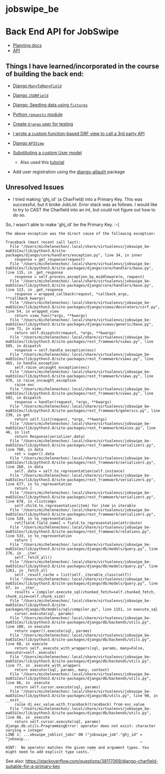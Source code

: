 # jobswipe_be

# Back End API for JobSwipe

- [Planning docs](https://github.com/michelene/jobswipe_be/tree/master/planning)
- [API](https://github.com/michelene/jobswipe_be/blob/master/planning/API.md)

## Things I have learned/incorporated in the course of building the back end:

- [Django `ManyToManyField`](https://docs.djangoproject.com/en/3.0/ref/models/fields/#manytomanyfield)
- [Django `JSONField`](https://docs.djangoproject.com/en/3.0/ref/contrib/postgres/fields/#jsonfield)
- [Django: Seeding data using `fixtures`](https://docs.djangoproject.com/en/3.0/howto/initial-data/#providing-data-with-fixtures)
- [Python `requests` module](https://pypi.org/project/requests/)
- [Create `django` user for testing](https://stackoverflow.com/questions/14186055/django-test-app-error-got-an-error-creating-the-test-database-permission-deni)
- [I wrote a custom function-based DRF view to call a 3rd party API](https://www.django-rest-framework.org/api-guide/views/#function-based-views)

- [Django `APIView`](https://www.django-rest-framework.org/api-guide/views/)
- [Substituting a custom User model](https://docs.djangoproject.com/en/3.0/topics/auth/customizing/#using-a-custom-user-model-when-starting-a-project)
  - Also used this [tutorial](https://wsvincent.com/django-rest-framework-user-authentication-tutorial/)
- Add user registration using the [django-allauth](https://django-rest-auth.readthedocs.io/en/latest/installation.html#registration-optional) package

## Unresolved Issues

- I tried making 'ghj_id' (a CharField) into a Primary Key. This was successful, but it broke JobList. Error stack was as follows. I would like to try to CAST the Charfield into an int, but could not figure out how to do so.

So, I wasn't able to make 'ghj_id' be the Primary Key. :-(

````
The above exception was the direct cause of the following exception:

Traceback (most recent call last):
  File "/Users/michelenechon/.local/share/virtualenvs/jobswipe_be-maO3iCev/lib/python3.8/site-packages/django/core/handlers/exception.py", line 34, in inner
    response = get_response(request)
  File "/Users/michelenechon/.local/share/virtualenvs/jobswipe_be-maO3iCev/lib/python3.8/site-packages/django/core/handlers/base.py", line 115, in _get_response
    response = self.process_exception_by_middleware(e, request)
  File "/Users/michelenechon/.local/share/virtualenvs/jobswipe_be-maO3iCev/lib/python3.8/site-packages/django/core/handlers/base.py", line 113, in _get_response
    response = wrapped_callback(request, *callback_args, **callback_kwargs)
  File "/Users/michelenechon/.local/share/virtualenvs/jobswipe_be-maO3iCev/lib/python3.8/site-packages/django/views/decorators/csrf.py", line 54, in wrapped_view
    return view_func(*args, **kwargs)
  File "/Users/michelenechon/.local/share/virtualenvs/jobswipe_be-maO3iCev/lib/python3.8/site-packages/django/views/generic/base.py", line 71, in view
    return self.dispatch(request, *args, **kwargs)
  File "/Users/michelenechon/.local/share/virtualenvs/jobswipe_be-maO3iCev/lib/python3.8/site-packages/rest_framework/views.py", line 505, in dispatch
    response = self.handle_exception(exc)
  File "/Users/michelenechon/.local/share/virtualenvs/jobswipe_be-maO3iCev/lib/python3.8/site-packages/rest_framework/views.py", line 465, in handle_exception
    self.raise_uncaught_exception(exc)
  File "/Users/michelenechon/.local/share/virtualenvs/jobswipe_be-maO3iCev/lib/python3.8/site-packages/rest_framework/views.py", line 476, in raise_uncaught_exception
    raise exc
  File "/Users/michelenechon/.local/share/virtualenvs/jobswipe_be-maO3iCev/lib/python3.8/site-packages/rest_framework/views.py", line 502, in dispatch
    response = handler(request, *args, **kwargs)
  File "/Users/michelenechon/.local/share/virtualenvs/jobswipe_be-maO3iCev/lib/python3.8/site-packages/rest_framework/generics.py", line 239, in get
    return self.list(request, *args, **kwargs)
  File "/Users/michelenechon/.local/share/virtualenvs/jobswipe_be-maO3iCev/lib/python3.8/site-packages/rest_framework/mixins.py", line 46, in list
    return Response(serializer.data)
  File "/Users/michelenechon/.local/share/virtualenvs/jobswipe_be-maO3iCev/lib/python3.8/site-packages/rest_framework/serializers.py", line 760, in data
    ret = super().data
  File "/Users/michelenechon/.local/share/virtualenvs/jobswipe_be-maO3iCev/lib/python3.8/site-packages/rest_framework/serializers.py", line 260, in data
    self._data = self.to_representation(self.instance)
  File "/Users/michelenechon/.local/share/virtualenvs/jobswipe_be-maO3iCev/lib/python3.8/site-packages/rest_framework/serializers.py", line 677, in to_representation
    return [
  File "/Users/michelenechon/.local/share/virtualenvs/jobswipe_be-maO3iCev/lib/python3.8/site-packages/rest_framework/serializers.py", line 678, in <listcomp>
    self.child.to_representation(item) for item in iterable
  File "/Users/michelenechon/.local/share/virtualenvs/jobswipe_be-maO3iCev/lib/python3.8/site-packages/rest_framework/serializers.py", line 529, in to_representation
    ret[field.field_name] = field.to_representation(attribute)
  File "/Users/michelenechon/.local/share/virtualenvs/jobswipe_be-maO3iCev/lib/python3.8/site-packages/rest_framework/relations.py", line 533, in to_representation
    return [
  File "/Users/michelenechon/.local/share/virtualenvs/jobswipe_be-maO3iCev/lib/python3.8/site-packages/django/db/models/query.py", line 276, in __iter__
    self._fetch_all()
  File "/Users/michelenechon/.local/share/virtualenvs/jobswipe_be-maO3iCev/lib/python3.8/site-packages/django/db/models/query.py", line 1261, in _fetch_all
    self._result_cache = list(self._iterable_class(self))
  File "/Users/michelenechon/.local/share/virtualenvs/jobswipe_be-maO3iCev/lib/python3.8/site-packages/django/db/models/query.py", line 57, in __iter__
    results = compiler.execute_sql(chunked_fetch=self.chunked_fetch, chunk_size=self.chunk_size)
  File "/Users/michelenechon/.local/share/virtualenvs/jobswipe_be-maO3iCev/lib/python3.8/site-packages/django/db/models/sql/compiler.py", line 1151, in execute_sql
    cursor.execute(sql, params)
  File "/Users/michelenechon/.local/share/virtualenvs/jobswipe_be-maO3iCev/lib/python3.8/site-packages/django/db/backends/utils.py", line 100, in execute
    return super().execute(sql, params)
  File "/Users/michelenechon/.local/share/virtualenvs/jobswipe_be-maO3iCev/lib/python3.8/site-packages/django/db/backends/utils.py", line 68, in execute
    return self._execute_with_wrappers(sql, params, many=False, executor=self._execute)
  File "/Users/michelenechon/.local/share/virtualenvs/jobswipe_be-maO3iCev/lib/python3.8/site-packages/django/db/backends/utils.py", line 77, in _execute_with_wrappers
    return executor(sql, params, many, context)
  File "/Users/michelenechon/.local/share/virtualenvs/jobswipe_be-maO3iCev/lib/python3.8/site-packages/django/db/backends/utils.py", line 86, in _execute
    return self.cursor.execute(sql, params)
  File "/Users/michelenechon/.local/share/virtualenvs/jobswipe_be-maO3iCev/lib/python3.8/site-packages/django/db/utils.py", line 90, in __exit__
    raise dj_exc_value.with_traceback(traceback) from exc_value
  File "/Users/michelenechon/.local/share/virtualenvs/jobswipe_be-maO3iCev/lib/python3.8/site-packages/django/db/backends/utils.py", line 86, in _execute
    return self.cursor.execute(sql, params)
django.db.utils.ProgrammingError: operator does not exist: character varying = integer
LINE 1: ...obswipe_joblist_jobs" ON ("jobswipe_job"."ghj_id" = "jobswip...
                                                             ^
HINT:  No operator matches the given name and argument types. You might need to add explicit type casts.```
````

See also: https://stackoverflow.com/questions/38117069/django-charfield-suitable-for-a-primary-key
